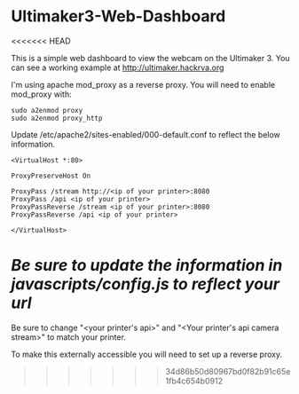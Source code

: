 # Ultimaker3-Web-Dashboard
<<<<<<< HEAD

This is a simple web dashboard to view the webcam on the Ultimaker 3.  You can see a working example at http://ultimaker.hackrva.org

I'm using apache mod\_proxy as a reverse proxy. You will need to enable mod_proxy with:

    sudo a2enmod proxy
    sudo a2enmod proxy_http


Update /etc/apache2/sites-enabled/000-default.conf to reflect the below information.



    <VirtualHost *:80>

    ProxyPreserveHost On

    ProxyPass /stream http://<ip of your printer>:8080
    ProxyPass /api <ip of your printer>
    ProxyPassReverse /stream <ip of your printer>:8080
    ProxyPassReverse /api <ip of your printer>

    </VirtualHost>

*Be sure to update the information in javascripts/config.js to reflect your url*
=======
Be sure to change "<your printer's api>" and "<Your printer's api camera stream>" to match your printer.

To make this externally accessible you will need to set up a reverse proxy.  
>>>>>>> 34d86b50d80967bd0f82b91c65e1fb4c654b0912
